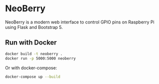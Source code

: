 # NeoBerry

NeoBerry is a modern web interface to control GPIO pins on Raspberry Pi using Flask and Bootstrap 5.

## Run with Docker

```bash
docker build -t neoberry .
docker run -p 5000:5000 neoberry
```

Or with docker-compose:

```bash
docker-compose up --build
```

